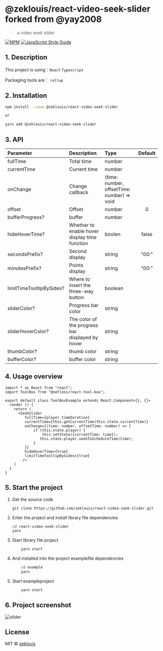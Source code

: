 # @zeklouis/react-video-seek-slider forked from @yay2008

> a video seek slider

[![NPM](https://img.shields.io/npm/v/@yay2008/react-video-seek-slider.svg)](https://www.npmjs.com/package/@yay2008/react-video-seek-slider) [![JavaScript Style Guide](https://img.shields.io/badge/code_style-standard-brightgreen.svg)](https://standardjs.com)



## 1. Description

This project is using：`React` `Typescript`

Packaging tools are： `rollup`  



## 2. Installation

```bash
npm install --save @zeklouis/react-video-seek-slider

or

yarn add @zeklouis/react-video-seek-slider
```



## 3. API

| Parameter                       | Description               | Type                                         | Default |
| :------------------------- | :----------------- | :------------------------------------------- | :----: |
| fullTime                | Total time    | number                                  |        |
| currentTime             | Current time | number |        |
| onChange | Change callback | (time: number, offsetTime: number) => void |        |
| offset | Offset | number | 0 |
| bufferProgress? | buffer | number          |        |
| hideHoverTime? | Whether to enable hover display time function | boolen         | false |
| secondsPrefix? | Second display | string         | "00:" |
| minutesPrefix? | Points display | string          | "00:" |
| limitTimeTooltipBySides? | Where to insert the three-way button | boolean         |        |
| sliderColor? | Progress bar color | string          |        |
| sliderHoverColor? | The color of the progress bar displayed by hover | string          |        |
| thumbColor? | thumb color | string          |        |
| bufferColor? | buffer color | string          |        |



## 4. Usage overview

```tsx
import * as React from "react";
import ToolBox from "@netless/react-tool-box";

export default class ToolBoxExample extends React.Component<{}, {}> 
  render () {
    return (
      <SeekSlider
         fullTime={player.timeDuration}
         currentTime={this.getCurrentTime(this.state.currentTime)}
         onChange={(time: number, offsetTime: number) => {
             if (this.state.player) {
                 this.setState({currentTime: time});
                this.state.player.seekToScheduleTime(time);
             }
         }}
         hideHoverTime={true}
         limitTimeTooltipBySides={true}
        />
    )
  }
}
```

## 5. Start the project

1. Get the source code

    ```bash
    git clone https://github.com/zeklouis/react-video-seek-slider.git
    ```

2. Enter the project and install library file dependencies

    ```bash
    cd react-video-seek-slider
    yarn
    ```

3. Start library file project

    ```bash
        yarn start
    ```

4. And installed into the project examplefile dependencies

    ```bash
        cd example
        yarn
    ```

5. Start exampleproject

    ```bash
        yarn start
    ```

## 6. Project screenshot

![slider](https://ohuuyffq2.qnssl.com/WeChat9c5904e21b183e907841753055f7d650.png)

## License

MIT © [zeklouis](https://github.com/zeklouis)
